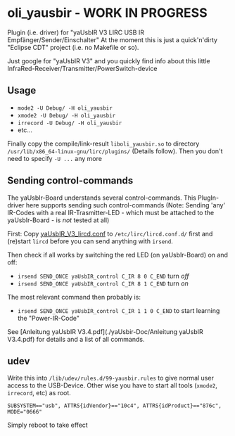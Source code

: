 # oli_yausbir - WORK IN PROGRESS
Plugin (i.e. driver) for "yaUsbIR V3 LIRC USB IR Empfänger/Sender/Einschalter"
At the moment this is just a quick'n'dirty "Eclipse CDT" project (i.e. no Makefile or so).

Just google for "yaUsbIR V3" and you quickly find info about this little InfraRed-Receiver/Transmitter/PowerSwitch-device

## Usage
- `mode2 -U Debug/ -H oli_yausbir`
- `xmode2 -U Debug/ -H oli_yausbir`
- `irrecord -U Debug/ -H oli_yausbir`
- etc...

Finally copy the compile/link-result `liboli_yausbir.so` to directory `/usr/lib/x86_64-linux-gnu/lirc/plugins/` (Details follow). Then you don't need to specify `-U ...` any more

## Sending control-commands
The yaUsbIr-Board understands several control-commands. This PlugIn-driver here supports sending such control-commands (Note: Sending 'any' IR-Codes with a real IR-Trasmitter-LED - which must be attached to the yaUsbIr-Board - is *not* tested at all)

First: Copy [yaUsbIR_V3_lircd.conf](./yaUsbIr-Doc/yausbirv3.003/yaUsbIR_V3_lircd.conf) to `/etc/lirc/lircd.conf.d/` first and (re)start `lircd` before you can send anything with `irsend`.

Then check if all works by switching the red LED (on yaUsbIr-Board) on and off:
- `irsend SEND_ONCE yaUsbIR_control C_IR 8 0 C_END` turn *off*
- `irsend SEND_ONCE yaUsbIR_control C_IR 8 1 C_END` turn *on*

The most relevant command then probably is:
- `irsend SEND_ONCE yaUsbIR_control C_IR 1 1 0 C_END` to start learning the "Power-IR-Code"

See [Anleitung yaUsbIR V3.4.pdf](./yaUsbir-Doc/Anleitung yaUsbIR V3.4.pdf) for details and a list of all commands.

## udev
Write this into `/lib/udev/rules.d/99-yausbir.rules` to give normal user access to the USB-Device.
Other wise you have to start all tools (`xmode2`, `irrecord`, etc) as root.

```
SUBSYSTEM=="usb", ATTRS{idVendor}=="10c4", ATTRS{idProduct}=="876c", MODE="0666"
```
Simply reboot to take effect
